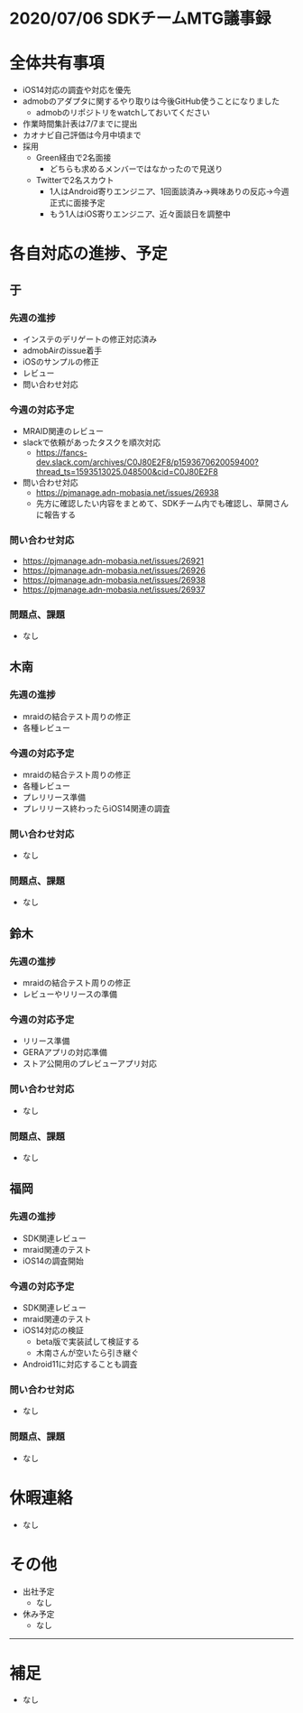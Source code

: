 # 2020/07/06 SDKチームMTG議事録

# 全体共有事項

- iOS14対応の調査や対応を優先
- admobのアダプタに関するやり取りは今後GitHub使うことになりました
  - admobのリポジトリをwatchしておいてください
- 作業時間集計表は7/7までに提出
- カオナビ自己評価は今月中頃まで
- 採用
  - Green経由で2名面接
    - どちらも求めるメンバーではなかったので見送り
  - Twitterで2名スカウト
    - 1人はAndroid寄りエンジニア、1回面談済み→興味ありの反応→今週正式に面接予定
    - もう1人はiOS寄りエンジニア、近々面談日を調整中


# 各自対応の進捗、予定
## 于
### 先週の進捗
- インステのデリゲートの修正対応済み
- admobAirのissue着手
- iOSのサンプルの修正
- レビュー
- 問い合わせ対応

### 今週の対応予定
- MRAID関連のレビュー
- slackで依頼があったタスクを順次対応
  - https://fancs-dev.slack.com/archives/C0J80E2F8/p1593670620059400?thread_ts=1593513025.048500&cid=C0J80E2F8
- 問い合わせ対応
  - https://pjmanage.adn-mobasia.net/issues/26938
  - 先方に確認したい内容をまとめて、SDKチーム内でも確認し、草開さんに報告する

### 問い合わせ対応
- https://pjmanage.adn-mobasia.net/issues/26921
- https://pjmanage.adn-mobasia.net/issues/26926
- https://pjmanage.adn-mobasia.net/issues/26938
- https://pjmanage.adn-mobasia.net/issues/26937

### 問題点、課題
- なし

## 木南
### 先週の進捗
- mraidの結合テスト周りの修正
- 各種レビュー

### 今週の対応予定
- mraidの結合テスト周りの修正
- 各種レビュー
- プレリリース準備
- プレリリース終わったらiOS14関連の調査

### 問い合わせ対応
- なし

### 問題点、課題
- なし

## 鈴木
### 先週の進捗
- mraidの結合テスト周りの修正
- レビューやリリースの準備

### 今週の対応予定
- リリース準備
- GERAアプリの対応準備
- ストア公開用のプレビューアプリ対応

### 問い合わせ対応
- なし

### 問題点、課題
- なし

## 福岡
### 先週の進捗
- SDK関連レビュー
- mraid関連のテスト
- iOS14の調査開始

### 今週の対応予定
- SDK関連レビュー
- mraid関連のテスト
- iOS14対応の検証
  - beta版で実装試して検証する
  - 木南さんが空いたら引き継ぐ
- Android11に対応することも調査

### 問い合わせ対応
- なし

### 問題点、課題
- なし

# 休暇連絡
- なし

# その他
- 出社予定
  - なし
- 休み予定
  - なし

----

# 補足
- なし
